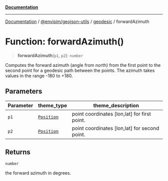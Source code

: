 [**Documentation**](../../../../README.md)

---

[Documentation](../../../../README.md) / [@envisim/geojson-utils](../../README.md) / [geodesic](../README.md) / forwardAzimuth

# Function: forwardAzimuth()

> **forwardAzimuth**(`p1`, `p2`): `number`

Computes the forward azimuth (angle from north) from the first point
to the second point for a geodesic path between the points.
The azimuth takes values in the range -180 to +180.

## Parameters

| Parameter | theme_type                                           | theme_description                             |
| --------- | ---------------------------------------------------- | --------------------------------------------- |
| `p1`      | [`Position`](../../geojson/type-aliases/Position.md) | point coordinates [lon,lat] for first point.  |
| `p2`      | [`Position`](../../geojson/type-aliases/Position.md) | point coordinates [lon,lat] for second point. |

## Returns

`number`

the forward azimuth in degrees.
